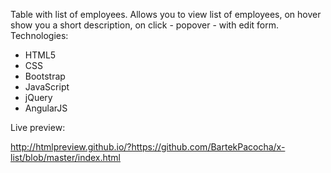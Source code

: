 Table with list of employees. Allows you to view list of employees, on hover show you a short description, on click - popover - with edit form.
Technologies:

- HTML5
- CSS
- Bootstrap
- JavaScript
- jQuery
- AngularJS

Live preview:

http://htmlpreview.github.io/?https://github.com/BartekPacocha/x-list/blob/master/index.html
